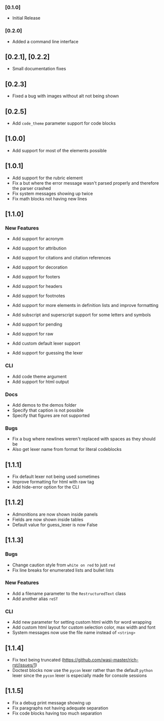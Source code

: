 ### [0.1.0]

- Initial Release

### [0.2.0]

- Added a command line interface

## [0.2.1], [0.2.2]

- Small documentation fixes

## [0.2.3]

- Fixed a bug with images without alt not being shown


## [0.2.5]

- Add `code_theme` parameter support for code blocks

## [1.0.0]

- Add support for most of the elements possible

## [1.0.1]

- Add support for the rubric element
- Fix a but where the error message wasn't parsed properly and therefore the parser crashed
- Fix system messages showing up twice
- Fix math blocks not having new lines

## [1.1.0]

### New Features

- Add support for acronym
- Add support for attribution
- Add support for citations and citation references
- Add support for decoration
- Add support for footers
- Add support for headers
- Add support for footnotes
- Add support for more elements in definition lists and improve formatting
- Add subscript and superscript support for some letters and symbols
- Add support for pending
- Add support for raw

- Add custom default lexer support
- Add support for guessing the lexer
### CLI

- Add code theme argument
- Add support for html output

### Docs

- Add demos to the demos folder
- Specify that caption is not possible
- Specify that figures are not supported

### Bugs

- Fix a bug where newlines weren't replaced with spaces as they should be
- Also get lexer name from format for literal codeblocks

## [1.1.1]

- Fix default lexer not being used sometimes
- Improve formatting for html with raw tag
- Add hide-error option for the CLI

## [1.1.2]

- Admonitions are now shown inside panels
- Fields are now shown inside tables
- Default value for guess_lexer is now False

## [1.1.3]

### Bugs

- Change caution style from `white on red` to just `red`
- Fix line breaks for enumerated lists and bullet lists

### New Features

- Add a filename parameter to the `RestructuredText` class
- Add another alias `reST`

### CLI

- Add new parameter for setting custom html width for word wrapping
- Add custom html layout for custom selection color, max width and font
- System messages now use the file name instead of `<string>`

## [1.1.4]

- Fix text being truncated (https://github.com/wasi-master/rich-rst/issues/1)
- Doctest blocks now use the `pycon` lexer rather than the default `python` lexer since the `pycon` lexer is especially made for console sessions

## [1.1.5]

- Fix a debug print message showing up
- Fix paragraphs not having adequate separation
- Fix code blocks having too much separation
